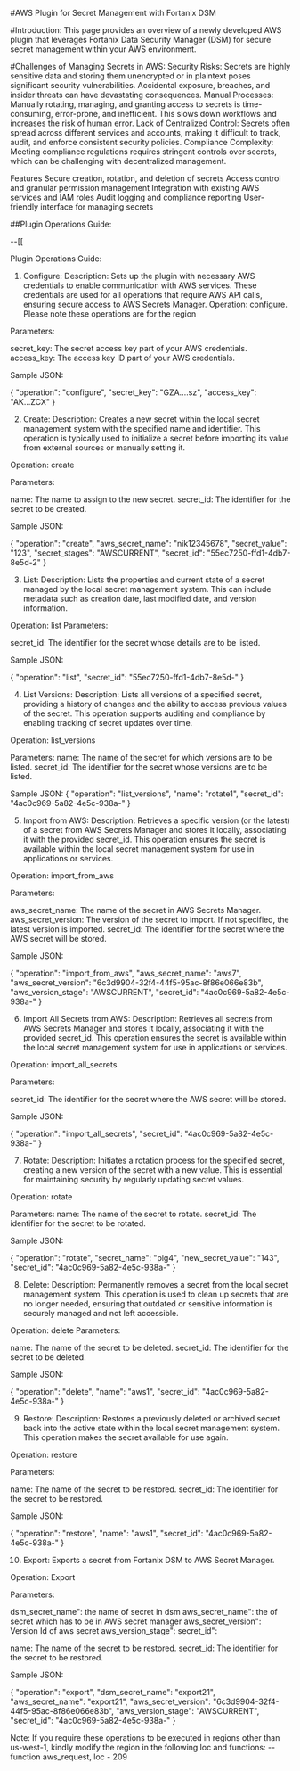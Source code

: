 #AWS Plugin for Secret Management with Fortanix DSM

#Introduction: 
This page provides an overview of a newly developed AWS plugin that leverages Fortanix Data Security Manager (DSM) for secure secret management within your AWS environment.

#Challenges of Managing Secrets in AWS:
    Security Risks: Secrets are highly sensitive data and storing them unencrypted or in plaintext poses significant security vulnerabilities. Accidental exposure, breaches, and insider threats can have devastating consequences.
    Manual Processes: Manually rotating, managing, and granting access to secrets is time-consuming, error-prone, and inefficient. This slows down workflows and increases the risk of human error.
    Lack of Centralized Control: Secrets often spread across different services and accounts, making it difficult to track, audit, and enforce consistent security policies.
    Compliance Complexity: Meeting compliance regulations requires stringent controls over secrets, which can be challenging with decentralized management.

Features
    Secure creation, rotation, and deletion of secrets
    Access control and granular permission management
    Integration with existing AWS services and IAM roles
    Audit logging and compliance reporting
    User-friendly interface for managing secrets



##Plugin Operations Guide:

--[[

Plugin Operations Guide:

1. Configure: Description: Sets up the plugin with necessary AWS credentials to enable communication with AWS services. These credentials are used for all operations that require AWS API calls, ensuring secure access to AWS Secrets Manager.
Operation: configure. Please note these operations are for the region 

Parameters:

secret_key: The secret access key part of your AWS credentials.
access_key: The access key ID part of your AWS credentials.

Sample JSON:

{
  "operation": "configure",
  "secret_key": "GZA....sz",
  "access_key": "AK...ZCX"
}

2. Create: Description: Creates a new secret within the local secret management system with the specified name and identifier. This operation is typically used to initialize a secret before importing its value from external sources or manually setting it.

Operation: create

Parameters:

name: The name to assign to the new secret.
secret_id: The identifier for the secret to be created.

Sample JSON:

{
  "operation": "create",
  "aws_secret_name": "nik12345678",
  "secret_value": "123",
  "secret_stages": "AWSCURRENT",
  "secret_id": "55ec7250-ffd1-4db7-8e5d-2"
}


3. List: Description: Lists the properties and current state of a secret managed by the local secret management system. This can include metadata such as creation date, last modified date, and version information.

Operation: list
Parameters:

secret_id: The identifier for the secret whose details are to be listed.

Sample JSON:

{
  "operation": "list",
  "secret_id": "55ec7250-ffd1-4db7-8e5d-"
}


4. List Versions: Description: Lists all versions of a specified secret, providing a history of changes and the ability to access previous values of the secret. This operation supports auditing and compliance by enabling tracking of secret updates over time.

Operation: list_versions

Parameters:
name: The name of the secret for which versions are to be listed.
secret_id: The identifier for the secret whose versions are to be listed.

Sample JSON:
{
  "operation": "list_versions",
  "name": "rotate1",
  "secret_id": "4ac0c969-5a82-4e5c-938a-"
}


5. Import from AWS: Description: Retrieves a specific version (or the latest) of a secret from AWS Secrets Manager and stores it locally, associating it with the provided secret_id. This operation ensures the secret is available within the local secret management system for use in applications or services.

Operation: import_from_aws

Parameters:

aws_secret_name: The name of the secret in AWS Secrets Manager.
aws_secret_version: The version of the secret to import. If not specified, the latest version is imported.
secret_id: The identifier for the secret where the AWS secret will be stored.

Sample JSON:

{
  "operation": "import_from_aws",
  "aws_secret_name": "aws7",
  "aws_secret_version": "6c3d9904-32f4-44f5-95ac-8f86e066e83b",
  "aws_version_stage": "AWSCURRENT",
  "secret_id": "4ac0c969-5a82-4e5c-938a-"
}

6. Import All Secrets from AWS: Description: Retrieves all secrets from AWS Secrets Manager and stores it locally, associating it with the provided secret_id. This operation ensures the secret is available within the local secret management system for use in applications or services.

Operation: import_all_secrets

Parameters:

secret_id: The identifier for the secret where the AWS secret will be stored.

Sample JSON:

{
  "operation": "import_all_secrets",
  "secret_id": "4ac0c969-5a82-4e5c-938a-"
}

7. Rotate: Description: Initiates a rotation process for the specified secret, creating a new version of the secret with a new value. This is essential for maintaining security by regularly updating secret values.

Operation: rotate

Parameters:
name: The name of the secret to rotate.
secret_id: The identifier for the secret to be rotated.

Sample JSON:

{
  "operation": "rotate",
  "secret_name": "plg4",
  "new_secret_value": "143",
  "secret_id": "4ac0c969-5a82-4e5c-938a-"
}

8. Delete: Description: Permanently removes a secret from the local secret management system. This operation is used to clean up secrets that are no longer needed, ensuring that outdated or sensitive information is securely managed and not left accessible.

Operation: delete
Parameters:

name: The name of the secret to be deleted.
secret_id: The identifier for the secret to be deleted.

Sample JSON: 

{
  "operation": "delete",
  "name": "aws1",
  "secret_id": "4ac0c969-5a82-4e5c-938a-"
}


9. Restore: Description: Restores a previously deleted or archived secret back into the active state within the local secret management system. This operation makes the secret available for use again.

Operation: restore

Parameters:

name: The name of the secret to be restored.
secret_id: The identifier for the secret to be restored.

Sample JSON:

{
  "operation": "restore",
  "name": "aws1",
  "secret_id": "4ac0c969-5a82-4e5c-938a-"
}


10. Export: Exports a secret from Fortanix DSM to AWS Secret Manager.

Operation: Export

Parameters:

dsm_secret_name": the name of secret in dsm 
aws_secret_name": the of secret which has to be in AWS secret manager
aws_secret_version": Version Id of aws secret 
aws_version_stage": 
secret_id": 


name: The name of the secret to be restored.
secret_id: The identifier for the secret to be restored.

Sample JSON:

{
  "operation": "export",
  "dsm_secret_name": "export21",
  "aws_secret_name": "export21",
  "aws_secret_version": "6c3d9904-32f4-44f5-95ac-8f86e066e83b",
  "aws_version_stage": "AWSCURRENT",
  "secret_id": "4ac0c969-5a82-4e5c-938a-"
}

Note: If you require these operations to be executed in regions other than us-west-1, kindly modify the region in the following loc and functions:
 -- function aws_request, loc - 209
 
